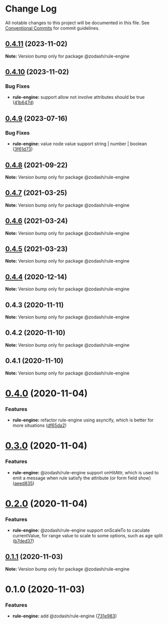 # Change Log

All notable changes to this project will be documented in this file.
See [Conventional Commits](https://conventionalcommits.org) for commit guidelines.

## [0.4.11](https://github.com/zcorky/zodash/compare/@zodash/rule-engine@0.4.10...@zodash/rule-engine@0.4.11) (2023-11-02)

**Note:** Version bump only for package @zodash/rule-engine





## [0.4.10](https://github.com/zcorky/zodash/compare/@zodash/rule-engine@0.4.9...@zodash/rule-engine@0.4.10) (2023-11-02)


### Bug Fixes

* **rule-engine:** support allow not involve attributes should be true ([41b647d](https://github.com/zcorky/zodash/commit/41b647d5ae8fb23eb86aff72a0af53ae38ac4646))





## [0.4.9](https://github.com/zcorky/zodash/compare/@zodash/rule-engine@0.4.8...@zodash/rule-engine@0.4.9) (2023-07-16)


### Bug Fixes

* **rule-engine:** value node value support string | number | boolean ([3f61d73](https://github.com/zcorky/zodash/commit/3f61d73703af5006096c4383c43b88e10c567f73))





## [0.4.8](https://github.com/zcorky/zodash/compare/@zodash/rule-engine@0.4.7...@zodash/rule-engine@0.4.8) (2021-09-22)

**Note:** Version bump only for package @zodash/rule-engine





## [0.4.7](https://github.com/zcorky/zodash/compare/@zodash/rule-engine@0.4.6...@zodash/rule-engine@0.4.7) (2021-03-25)

**Note:** Version bump only for package @zodash/rule-engine





## [0.4.6](https://github.com/zcorky/zodash/compare/@zodash/rule-engine@0.4.5...@zodash/rule-engine@0.4.6) (2021-03-24)

**Note:** Version bump only for package @zodash/rule-engine





## [0.4.5](https://github.com/zcorky/zodash/compare/@zodash/rule-engine@0.4.4...@zodash/rule-engine@0.4.5) (2021-03-23)

**Note:** Version bump only for package @zodash/rule-engine





## [0.4.4](https://github.com/zcorky/zodash/compare/@zodash/rule-engine@0.4.3...@zodash/rule-engine@0.4.4) (2020-12-14)

**Note:** Version bump only for package @zodash/rule-engine





## 0.4.3 (2020-11-11)

**Note:** Version bump only for package @zodash/rule-engine





## 0.4.2 (2020-11-10)

**Note:** Version bump only for package @zodash/rule-engine





## 0.4.1 (2020-11-10)

**Note:** Version bump only for package @zodash/rule-engine





# [0.4.0](https://github.com/zcorky/zodash/compare/@zodash/rule-engine@0.3.0...@zodash/rule-engine@0.4.0) (2020-11-04)


### Features

* **rule-engine:** refactor rule-engine using asyncify, which is better for more situations ([df65da2](https://github.com/zcorky/zodash/commit/df65da21edd1c9b51bf767929f9f59d798e78863))





# [0.3.0](https://github.com/zcorky/zodash/compare/@zodash/rule-engine@0.2.0...@zodash/rule-engine@0.3.0) (2020-11-04)


### Features

* **rule-engine:** @zodash/rule-engine support onHitAttr, which is used to emit a message when rule satisfy the attribute (or form field show) ([aeed835](https://github.com/zcorky/zodash/commit/aeed8351e03794fc2916396233698fe9b45cacf9))





# [0.2.0](https://github.com/zcorky/zodash/compare/@zodash/rule-engine@0.1.1...@zodash/rule-engine@0.2.0) (2020-11-04)


### Features

* **rule-engine:** @zodash/rule-engine support onScaleTo to caculate currentValue, for range value to scale to some options, such as age split ([b7ded37](https://github.com/zcorky/zodash/commit/b7ded37b5f3eb1b8b59e33f7c101fbd32ff7beec))





## [0.1.1](https://github.com/zcorky/zodash/compare/@zodash/rule-engine@0.1.0...@zodash/rule-engine@0.1.1) (2020-11-03)

**Note:** Version bump only for package @zodash/rule-engine





# 0.1.0 (2020-11-03)


### Features

* **rule-engine:** add @zodash/rule-engine ([731e983](https://github.com/zcorky/zodash/commit/731e983eb0669a2a00b87d9348fded66dbffa617))
